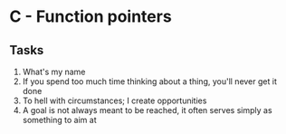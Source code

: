 # C - Function pointers

## Tasks

1. What's my name
2. If you spend too much time thinking about a thing, you'll never get it done
3. To hell with circumstances; I create opportunities
4. A goal is not always meant to be reached, it often serves simply as something to aim at
